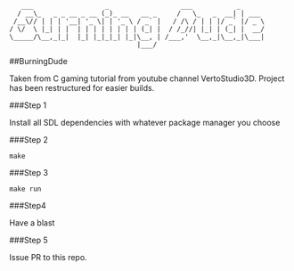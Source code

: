 ```
   ___                  _                  ___           _       
  / __\_   _ _ __ _ __ (_)_ __   __ _     /   \_   _  __| | ___  
 /__\// | | | '__| '_ \| | '_ \ / _` |   / /\ / | | |/ _` |/ _ \ 
/ \/  \ |_| | |  | | | | | | | | (_| |  / /_//| |_| | (_| |  __/ 
\_____/\__,_|_|  |_| |_|_|_| |_|\__, | /___,'  \__,_|\__,_|\___| 
                                |___/                           
```

##BurningDude

 Taken from C gaming tutorial from youtube channel VertoStudio3D.
 Project has been restructured for easier builds.

###Step 1

 Install all SDL dependencies with whatever package manager you choose

###Step 2

 `make`

###Step 3

 `make run`

###Step4

 Have a blast

###Step 5 

 Issue PR to this repo.
